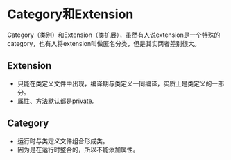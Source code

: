 # Category和Extension
Category（类别）和Extension（类扩展），虽然有人说extension是一个特殊的category，也有人将extension叫做匿名分类，但是其实两者差别很大。

## Extension
* 只能在类定义文件中出现，编译期与类定义一同编译，实质上是类定义的一部分。
* 属性、方法默认都是private。

## Category
* 运行时与类定义文件组合形成类。
* 因为是在运行时整合的，所以不能添加属性。